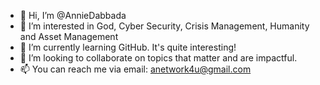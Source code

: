 - 👋 Hi, I’m @AnnieDabbada
- 👀 I’m interested in God, Cyber Security, Crisis Management, Humanity and Asset Management
- 🌱 I’m currently learning GitHub.  It's quite interesting!
- 💞️ I’m looking to collaborate on topics that matter and are impactful.
- 📫 You can reach me via email: anetwork4u@gmail.com

<!---
AnnieDabbada/AnnieDabbada is a ✨ special ✨ repository because its `README.md` (this file) appears on your GitHub profile.
You can click the Preview link to take a look at your changes.
--->
